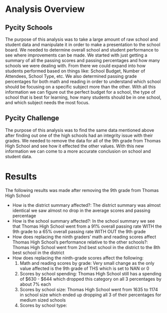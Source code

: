 # Analysis Overview
## Pycity Schools
The purpose of this analysis was to take a large amount of raw school and student data and manipulate it in order to make a presentation to the school board. We needed to determine overall school and student performance to see where improvements can be made. We started with just getting a summary of all the passing scores and passing percentages and how many schools we were dealing with. From there we could expand into how students performed based on things like: School Budget, Number of Attendees, School Type, etc. We also determined passing grade percentages for both math and reading in order to understand which school should be focusing on a specific subject more than the other. With all this information we can figure out the perfect budget for a school, the type of school that is best for learning, how many students should be in one school, and which subject needs the most focus.

## Pycity Challenge
The purpose of this analysis was to find the same data mentioned above after finding out one of the high schools had an integrity issue with their grades. We needed to remove the data for all of the 9th grade from Thomas High School and see how it effected the other values. With this new information we can come to a more accurate conclusion on school and student data.

# Results
The following results was made after removing the 9th grade from Thomas High School

* How is the district summary affected?: The district summary was almost identical we saw almost no drop in the average scores and passing percentage
* How is the school summary affected?: In the school summary we see that Thomas High School went from a 91% overall passing rate WITH the 9th grade to a 65% overall passing rate WITH OUT the 9th grade
* How does replacing the ninth graders’ math and reading scores affect Thomas High School’s performance relative to the other schools?: Thomas High School went from 2nd best school in the district to the 8th best school in the district
* How does replacing the ninth-grade scores affect the following:
  1. Math and reading scores by grade: Very small change as the only value affected is the 9th grade of THS which is set to NAN or 0
  2. Scores by school spending: Thomas High School still has a spending of $630 - $644 which dropped this category on all 3 percentages by about 7% each
  3. Scores by school size: Thomas High School went from 1635 to 1174 in school size which ended up dropping all 3 of their percentages for medium sized schools
  4. Scores by school type: 
